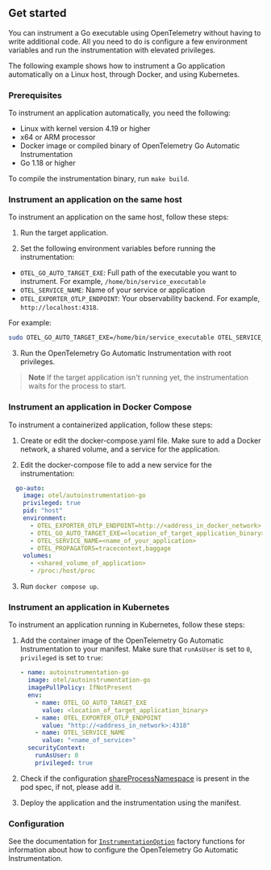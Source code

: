 ## Get started

You can instrument a Go executable using OpenTelemetry without having
to write additional code. All you need to do is configure a few environment
variables and run the instrumentation with elevated privileges.

The following example shows how to instrument a Go application
automatically on a Linux host, through Docker, and using Kubernetes.

### Prerequisites

To instrument an application automatically, you need the following:

- Linux with kernel version 4.19 or higher
- x64 or ARM processor
- Docker image or compiled binary of OpenTelemetry Go Automatic Instrumentation
- Go 1.18 or higher

To compile the instrumentation binary, run `make build`.

### Instrument an application on the same host

To instrument an application on the same host, follow these steps:

1. Run the target application.

2. Set the following environment variables before running the instrumentation:

  - `OTEL_GO_AUTO_TARGET_EXE`: Full path of the executable you want to
  instrument. For example, `/home/bin/service_executable`
  - `OTEL_SERVICE_NAME`: Name of your service or application
  - `OTEL_EXPORTER_OTLP_ENDPOINT`: Your observability backend. For example,
  `http://localhost:4318`.

  For example:

  ```sh
  sudo OTEL_GO_AUTO_TARGET_EXE=/home/bin/service_executable OTEL_SERVICE_NAME=my_service OTEL_EXPORTER_OTLP_ENDPOINT=http://localhost:4318 ./otel-go-instrumentation`
  ```

3. Run the OpenTelemetry Go Automatic Instrumentation with root privileges.

> **Note**
> If the target application isn't running yet, the instrumentation waits for
> the process to start.

### Instrument an application in Docker Compose

To instrument a containerized application, follow these steps:

1. Create or edit the docker-compose.yaml file. Make sure to add a Docker
network, a shared volume, and a service for the application.

2. Edit the docker-compose file to add a new service for the instrumentation:

  ```yaml
    go-auto:
      image: otel/autoinstrumentation-go
      privileged: true
      pid: "host"
      environment:
        - OTEL_EXPORTER_OTLP_ENDPOINT=http://<address_in_docker_network>:4318
        - OTEL_GO_AUTO_TARGET_EXE=<location_of_target_application_binary>
        - OTEL_SERVICE_NAME=<name_of_your_application>
        - OTEL_PROPAGATORS=tracecontext,baggage
      volumes:
        - <shared_volume_of_application>
        - /proc:/host/proc
  ```

3. Run `docker compose up`.

### Instrument an application in Kubernetes

To instrument an application running in Kubernetes, follow these steps:

1. Add the container image of the OpenTelemetry Go Automatic Instrumentation to your manifest. Make sure that `runAsUser` is set to `0`, `privileged` is set to `true`:

   ```yaml
   - name: autoinstrumentation-go
     image: otel/autoinstrumentation-go
     imagePullPolicy: IfNotPresent
     env:
       - name: OTEL_GO_AUTO_TARGET_EXE
         value: <location_of_target_application_binary>
       - name: OTEL_EXPORTER_OTLP_ENDPOINT
         value: "http://<address_in_network>:4318"
       - name: OTEL_SERVICE_NAME
         value: "<name_of_service>"
     securityContext:
       runAsUser: 0
       privileged: true
   ```
2. Check if the configuration [shareProcessNamespace](https://kubernetes.io/docs/tasks/configure-pod-container/share-process-namespace/) is present in the pod spec, if not, please add it.

3. Deploy the application and the instrumentation using the manifest.

### Configuration

See the documentation for
[`InstrumentationOption`](https://pkg.go.dev/go.opentelemetry.io/auto#InstrumentationOption)
factory functions for information about how to configure the OpenTelemetry Go
Automatic Instrumentation.
